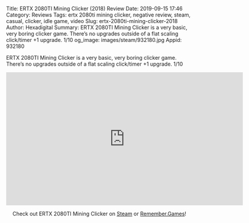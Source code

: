 Title: ERTX 2080TI Mining Clicker (2018) Review
Date: 2019-09-15 17:46
Category: Reviews
Tags: ertx 2080ti mining clicker, negative review, steam, casual, clicker, idle game, video
Slug: ertx-2080ti-mining-clicker-2018
Author: Hexadigital
Summary: ERTX 2080TI Mining Clicker is a very basic, very boring clicker game. There’s no upgrades outside of a flat scaling click/timer +1 upgrade. 1/10
og_image: images/steam/932180.jpg
Appid: 932180

ERTX 2080TI Mining Clicker is a very basic, very boring clicker game. There’s no upgrades outside of a flat scaling click/timer +1 upgrade. 1/10

<center><iframe src="https://www.youtube.com/embed/K2VQi-Nhp_g?feature=oembed" allow="accelerometer; autoplay; encrypted-media; gyroscope; picture-in-picture" width="640" height="360" frameborder="0"></iframe>

Check out ERTX 2080TI Mining Clicker on [Steam](https://store.steampowered.com/app/932180/?curator_clanid=34633900) or [Remember.Games](https://remember.games/game/818/)!</center>